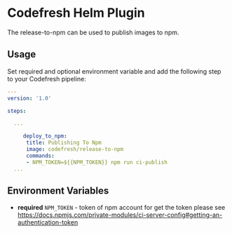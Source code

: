 # Codefresh Helm Plugin

The release-to-npm can be used to publish images to npm. 

## Usage

Set required and optional environment variable and add the following step to your Codefresh pipeline:

```yaml
---
version: '1.0'

steps:

  ...

     deploy_to_npm:  
      title: Publishing To Npm 
      image: codefresh/release-to-npm
      commands:
      - NPM_TOKEN=${{NPM_TOKEN}} npm run ci-publish 
  ...

```

## Environment Variables

- **required** `NPM_TOKEN` - token of npm account
for get the token please see https://docs.npmjs.com/private-modules/ci-server-config#getting-an-authentication-token


